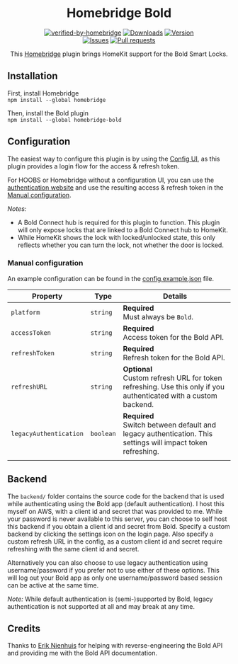 <span align="center">

# Homebridge Bold

[![verified-by-homebridge](https://badgen.net/badge/homebridge/verified/purple)](https://github.com/homebridge/homebridge/wiki/Verified-Plugins)
[![Downloads](https://img.shields.io/npm/dt/homebridge-bold)](https://www.npmjs.com/package/homebridge-bold)
[![Version](https://img.shields.io/npm/v/homebridge-bold)](https://www.npmjs.com/package/homebridge-bold)
<br/>
[![Issues](https://img.shields.io/github/issues/StefanNienhuis/homebridge-bold)](https://github.com/StefanNienhuis/homebridge-bold/issues)
[![Pull requests](https://img.shields.io/github/issues-pr/StefanNienhuis/homebridge-bold)](https://github.com/StefanNienhuis/homebridge-bold/pulls)

This [Homebridge](https://homebridge.io) plugin brings HomeKit support for the Bold Smart Locks.

</span>

## Installation
First, install Homebridge<br/>
`npm install --global homebridge`

Then, install the Bold plugin<br/>
`npm install --global homebridge-bold`

## Configuration
The easiest way to configure this plugin is by using the [Config UI](https://github.com/oznu/homebridge-config-ui-x), as this plugin provides a login flow for the access & refresh token.

For HOOBS or Homebridge without a configuration UI, you can use the [authentication website](https://stefannienhuis.github.io/homebridge-bold/) and use the resulting access & refresh token in the [Manual configuration](#manual-configuration).

*Notes:*
 * A Bold Connect hub is required for this plugin to function. This plugin will only expose locks that are linked to a Bold Connect hub to HomeKit.
 * While HomeKit shows the lock with locked/unlocked state, this only reflects whether you can turn the lock, not whether the door is locked.

### Manual configuration
An example configuration can be found in the [config.example.json](config.example.json) file.

| Property               | Type      | Details                                                                                                             |
| ---------------------- | --------- | ------------------------------------------------------------------------------------------------------------------- |
| `platform`             | `string`  | **Required**<br/>Must always be `Bold`.                                                                             |
| `accessToken`          | `string`  | **Required**<br/>Access token for the Bold API.                                                                     |
| `refreshToken`         | `string`  | **Required**<br/>Refresh token for the Bold API.                                                                    |
| `refreshURL`           | `string`  | **Optional**<br/>Custom refresh URL for token refreshing. Use this only if you authenticated with a custom backend. |
| `legacyAuthentication` | `boolean` | **Required**<br/>Switch between default and legacy authentication. This settings will impact token refreshing.      |
|                        |           |                                                                                                                     |

## Backend

The `backend/` folder contains the source code for the backend that is used while authenticating using the Bold app (default authentication). I host this myself on AWS, with a client id and secret that was provided to me. While your password is never available to this server, you can choose to self host this backend if you obtain a client id and secret from Bold. Specify a custom backend by clicking the settings icon on the login page. Also specify a custom refresh URL in the config, as a custom client id and secret require refreshing with the same client id and secret.

Alternatively you can also choose to use legacy authentication using username/password if you prefer not to use either of these options. This will log out your Bold app as only one username/password based session can be active at the same time.

*Note:* While default authentication is (semi-)supported by Bold, legacy authentication is not supported at all and may break at any time.

## Credits

Thanks to [Erik Nienhuis](https://github.com/ErikNienhuis) for helping with reverse-engineering the Bold API and providing me with the Bold API documentation.
